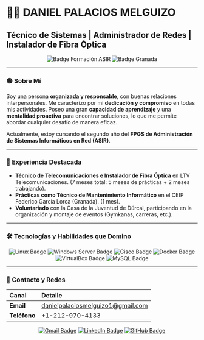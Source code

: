 # 👨‍💻 DANIEL PALACIOS MELGUIZO

## Técnico de Sistemas | Administrador de Redes | Instalador de Fibra Óptica

<p align="center">
  <img src="https://img.shields.io/badge/Formación-ASIR-blue?style=for-the-badge" alt="Badge Formación ASIR"/>
  <img src="https://img.shields.io/badge/Localización-Granada-red?style=for-the-badge&logo=google-maps" alt="Badge Granada"/>
</p>

---

### 🟢 Sobre Mí

Soy una persona **organizada y responsable**, con buenas relaciones interpersonales. Me caracterizo por mi **dedicación y compromiso** en todas mis actividades. Poseo una gran **capacidad de aprendizaje** y una **mentalidad proactiva** para encontrar soluciones, lo que me permite abordar cualquier desafío de manera eficaz.

Actualmente, estoy cursando el segundo año del **FPGS de Administración de Sistemas Informáticos en Red (ASIR)**.

---

### 💼 Experiencia Destacada

- **Técnico de Telecomunicaciones e Instalador de Fibra Óptica** en LTV Telecomunicaciones. (7 meses total: 5 meses de prácticas + 2 meses trabajando).
- **Prácticas como Técnico de Mantenimiento Informático** en el CEIP Federico García Lorca (Granada). (1 mes).
- **Voluntariado** con la Casa de la Juventud de Dúrcal, participando en la organización y montaje de eventos (Gymkanas, carreras, etc.).

---

### 🛠️ Tecnologías y Habilidades que Domino

<p align="center">
    <img src="https://img.shields.io/badge/Linux-FCC624?style=for-the-badge&logo=linux&logoColor=black" alt="Linux Badge" />
    <img src="https://img.shields.io/badge/Windows%20Server-0078D4?style=for-the-badge&logo=windows&logoColor=white" alt="Windows Server Badge" />
    <img src="https://img.shields.io/badge/Cisco-1964B0?style=for-the-badge&logo=cisco&logoColor=white" alt="Cisco Badge" />
    <img src="https://img.shields.io/badge/Docker-2496ED?style=for-the-badge&logo=docker&logoColor=white" alt="Docker Badge" />
    <img src="https://img.shields.io/badge/VirtualBox-183A61?style=for-the-badge&logo=virtualbox&logoColor=white" alt="VirtualBox Badge" />
    <img src="https://img.shields.io/badge/MySQL-4479A1?style=for-the-badge&logo=mysql&logoColor=white" alt="MySQL Badge" />
</p>

---

### 📧 Contacto y Redes

| Canal | Detalle |
| :--- | :--- |
| **Email** | danielpalaciosmelguizo1@gmail.com |
| **Teléfono** | +1-212-970-4133 |

<p align="center">
    <a href="mailto:danielpalaciosmelguizo1@gmail.com"><img src="https://img.shields.io/badge/Gmail-D14836?style=for-the-badge&logo=gmail&logoColor=white" alt="Gmail Badge"></a>
    <a href="TU_URL_DE_LINKEDIN"><img src="https://img.shields.io/badge/LinkedIn-0A66C2?style=for-the-badge&logo=linkedin&logoColor=white" alt="LinkedIn Badge"></a>
    <a href="TU_URL_DE_GITHUB"><img src="https://img.shields.io/badge/GitHub-100000?style=for-the-badge&logo=github&logoColor=white" alt="GitHub Badge"></a>
</p>
<!--
**dpalmel1312/dpalmel1312** is a ✨ _special_ ✨ repository because its `README.md` (this file) appears on your GitHub profile.

Here are some ideas to get you started:

- 🔭 I’m currently working on ...
- 🌱 I’m currently learning ...
- 👯 I’m looking to collaborate on ...
- 🤔 I’m looking for help with ...
- 💬 Ask me about ...
- 📫 How to reach me: ...
- 😄 Pronouns: ...
- ⚡ Fun fact: ...
-->
